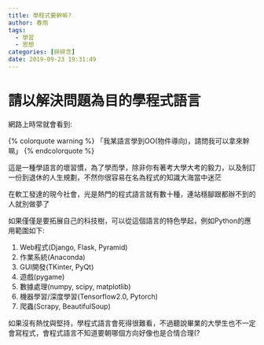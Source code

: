 ```yaml
---
title: 學程式要幹嘛?
author: 春雨
tags:
  - 學習
  - 思想
categories: [碎碎念]
date: 2019-09-23 19:31:49
---
```



# 請以解決問題為目的學程式語言

網路上時常就會看到:

{% colorquote warning %}
「我某語言學到OO(物件導向)，請問我可以拿來幹嘛」
{% endcolorquote %}

這是一種學語言的壞習慣，為了學而學，除非你有著考大學大考的毅力，以及制訂一份到退休的人生規劃，不然你很容易在名為程式的知識大海當中迷茫

在軟工發達的現今社會，光是熱門的程式語言就有數十種，連站穩腳跟都辦不到的人就別做夢了

如果僅僅是要拓展自己的科技樹，可以從這個語言的特色學起，例如Python的應用範圍如下:


1. Web程式(Django, Flask, Pyramid)
2. 作業系統(Anaconda)
3. GUI開發(TKinter, PyQt)
4. 遊戲(pygame)
5. 數據處理(numpy, scipy, matplotlib)
6. 機器學習/深度學習(Tensorflow2.0, Pytorch)
7. 爬蟲(Scrapy, BeautifulSoup)

如果沒有熱忱與堅持，學程式語言會死得很難看，不過聽說畢業的大學生也不一定會寫程式，會程式語言不知道要朝哪個方向好像也是合情合理(?